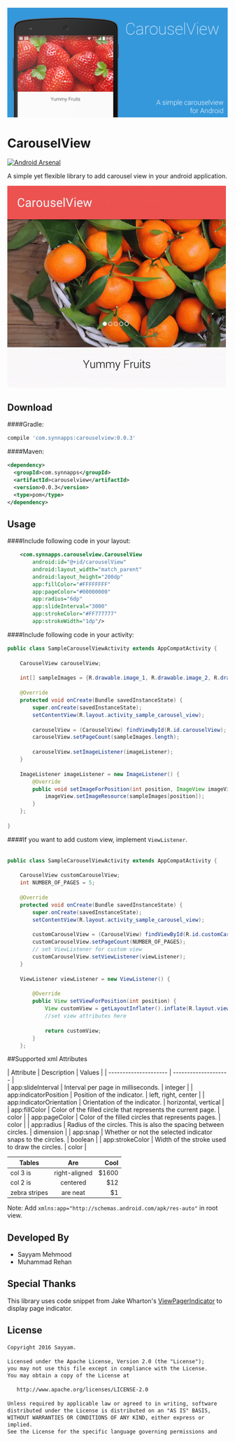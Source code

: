 <p align="center"><img src="/sample/src/main/assets/carousel_baner.jpg"></p>

CarouselView
=======
[![Android Arsenal](https://img.shields.io/badge/Android%20Arsenal-CarouselView-green.svg?style=true)](https://android-arsenal.com/details/1/3289)

A simple yet flexible library to add carousel view in your android application.


<img src="/sample/src/main/assets/carousel_gif.gif" title="sample" width="500" height="460" />


Download
--------
####Gradle:
```groovy
compile 'com.synnapps:carouselview:0.0.3'
```
####Maven:
```xml
<dependency>
  <groupId>com.synnapps</groupId>
  <artifactId>carouselview</artifactId>
  <version>0.0.3</version>
  <type>pom</type>
</dependency>
```

Usage
--------

####Include following code in your layout:

```xml
    <com.synnapps.carouselview.CarouselView
        android:id="@+id/carouselView"
        android:layout_width="match_parent"
        android:layout_height="200dp"
        app:fillColor="#FFFFFFFF"
        app:pageColor="#00000000"
        app:radius="6dp"
        app:slideInterval="3000"
        app:strokeColor="#FF777777"
        app:strokeWidth="1dp"/>
```
####Include following code in your activity:
```java
public class SampleCarouselViewActivity extends AppCompatActivity {

    CarouselView carouselView;

    int[] sampleImages = {R.drawable.image_1, R.drawable.image_2, R.drawable.image_3, R.drawable.image_4, R.drawable.image_5};

    @Override
    protected void onCreate(Bundle savedInstanceState) {
        super.onCreate(savedInstanceState);
        setContentView(R.layout.activity_sample_carousel_view);

        carouselView = (CarouselView) findViewById(R.id.carouselView);
        carouselView.setPageCount(sampleImages.length);

        carouselView.setImageListener(imageListener);
    }

    ImageListener imageListener = new ImageListener() {
        @Override
        public void setImageForPosition(int position, ImageView imageView) {
            imageView.setImageResource(sampleImages[position]);
        }
    };

}
```

####If you want to add custom view, implement ```ViewListener```.
```java

public class SampleCarouselViewActivity extends AppCompatActivity {

    CarouselView customCarouselView;
    int NUMBER_OF_PAGES = 5;

    @Override
    protected void onCreate(Bundle savedInstanceState) {
        super.onCreate(savedInstanceState);
        setContentView(R.layout.activity_sample_carousel_view);

        customCarouselView = (CarouselView) findViewById(R.id.customCarouselView);
        customCarouselView.setPageCount(NUMBER_OF_PAGES);
        // set ViewListener for custom view 
        customCarouselView.setViewListener(viewListener);
    }

    ViewListener viewListener = new ViewListener() {
    
        @Override
        public View setViewForPosition(int position) {
            View customView = getLayoutInflater().inflate(R.layout.view_custom, null);
            //set view attributes here
            
            return customView;
        }
    };

```

##Supported xml Attributes

| Attribute          	  | Description          | Values |
| --------------------- | -------------------- |		
| app:slideInterval | Interval per page in milliseconds. | integer |
| app:indicatorPosition | Position of the indicator. | left, right, center |
| app:indicatorOrientation | Orientation of the indicator. | horizontal, vertical |
| app:fillColor	  | Color of the filled circle that represents the current page. | color |
| app:pageColor | Color of the filled circles that represents pages. | color |
| app:radius | Radius of the circles. This is also the spacing between circles.  | dimension |
| app:snap | Whether or not the selected indicator snaps to the circles. | boolean |
| app:strokeColor | Width of the stroke used to draw the circles. | color |


| Tables        | Are           | Cool  |
| ------------- |:-------------:| -----:|
| col 3 is      | right-aligned | $1600 |
| col 2 is      | centered      |   $12 |
| zebra stripes | are neat      |    $1 |

Note: Add ```xmlns:app="http://schemas.android.com/apk/res-auto"``` in root view.


Developed By
--------
- Sayyam Mehmood
- Muhammad Rehan

Special Thanks
--------

This library uses code snippet from Jake Wharton's [ViewPagerIndicator](https://github.com/JakeWharton/ViewPagerIndicator) to display page indicator.

License
--------

    Copyright 2016 Sayyam.

    Licensed under the Apache License, Version 2.0 (the "License");
    you may not use this file except in compliance with the License.
    You may obtain a copy of the License at

       http://www.apache.org/licenses/LICENSE-2.0

    Unless required by applicable law or agreed to in writing, software
    distributed under the License is distributed on an "AS IS" BASIS,
    WITHOUT WARRANTIES OR CONDITIONS OF ANY KIND, either express or implied.
    See the License for the specific language governing permissions and
